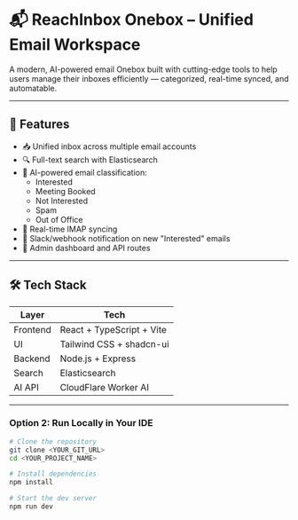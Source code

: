 # 📬 ReachInbox Onebox – Unified Email Workspace

A modern, AI-powered email Onebox built with cutting-edge tools to help users manage their inboxes efficiently — categorized, real-time synced, and automatable.

---

## 🚀 Features

- 📥 Unified inbox across multiple email accounts
- 🔍 Full-text search with Elasticsearch
- 🤖 AI-powered email classification:
  - Interested
  - Meeting Booked
  - Not Interested
  - Spam
  - Out of Office
- 🔁 Real-time IMAP syncing
- 🔔 Slack/webhook notification on new "Interested" emails
- 🔧 Admin dashboard and API routes

---

## 🛠️ Tech Stack

| Layer        | Tech                            |
|-------------|----------------------------------|
| Frontend     | React + TypeScript + Vite       |
| UI           | Tailwind CSS + shadcn-ui        |
| Backend      | Node.js + Express               |                |
| Search       | Elasticsearch                   |
| AI API       | CloudFlare Worker AI            |

---


### Option 2: Run Locally in Your IDE

```bash
# Clone the repository
git clone <YOUR_GIT_URL>
cd <YOUR_PROJECT_NAME>

# Install dependencies
npm install

# Start the dev server
npm run dev
